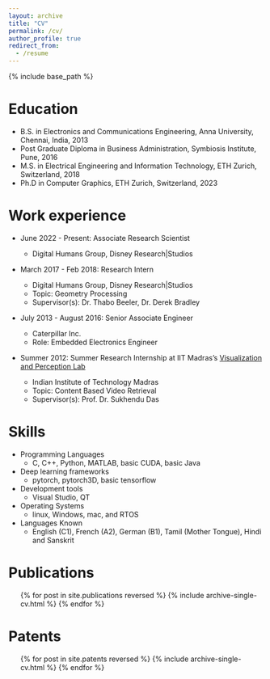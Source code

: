```yaml
---
layout: archive
title: "CV"
permalink: /cv/
author_profile: true
redirect_from:
  - /resume
---
```


{% include base_path %}

Education
======
* B.S. in Electronics and Communications Engineering, Anna University, Chennai, India, 2013
* Post Graduate Diploma in Business Administration, Symbiosis Institute, Pune, 2016
* M.S. in Electrical Engineering and Information Technology, ETH Zurich, Switzerland, 2018
* Ph.D in Computer Graphics, ETH Zurich, Switzerland, 2023

Work experience
======
* June 2022 - Present: Associate Research Scientist
  * Digital Humans Group, Disney Research\|Studios
* March 2017 - Feb 2018: Research Intern
  * Digital Humans Group, Disney Research\|Studios
  * Topic: Geometry Processing
  * Supervisor(s): Dr. Thabo Beeler, Dr. Derek Bradley

* July 2013 - August 2016: Senior Associate Engineer
  * Caterpillar Inc.
  * Role: Embedded Electronics Engineer

* Summer 2012: Summer Research Internship at IIT Madras’s [Visualization and Perception Lab](http://www.cse.iitm.ac.in/~vplab/)
  * Indian Institute of Technology Madras
  * Topic: Content Based Video Retrieval
  * Supervisor(s): Prof. Dr. Sukhendu Das
  
Skills
======
* Programming Languages
  * C, C++, Python, MATLAB, basic CUDA, basic Java
* Deep learning frameworks
  * pytorch, pytorch3D, basic tensorflow
* Development tools 
  * Visual Studio, QT
* Operating Systems
  * linux, Windows, mac, and RTOS
* Languages Known
  * English (C1), French (A2), German (B1), Tamil (Mother Tongue), Hindi and Sanskrit

Publications
======
  <ul>{% for post in site.publications reversed %}
    {% include archive-single-cv.html %}
  {% endfor %}</ul>

Patents
======
  <ul>{% for post in site.patents reversed %}
    {% include archive-single-cv.html %}
  {% endfor %}</ul>
  
<!-- Talks
======
  <ul>{% for post in site.talks %}
    {% include archive-single-talk-cv.html %}
  {% endfor %}</ul> -->
  
<!-- Teaching
======
  <ul>{% for post in site.teaching %}
    {% include archive-single-cv.html %}
  {% endfor %}</ul> -->
  
<!-- Service and leadership
======
* Currently signed in to 43 different slack teams -->
